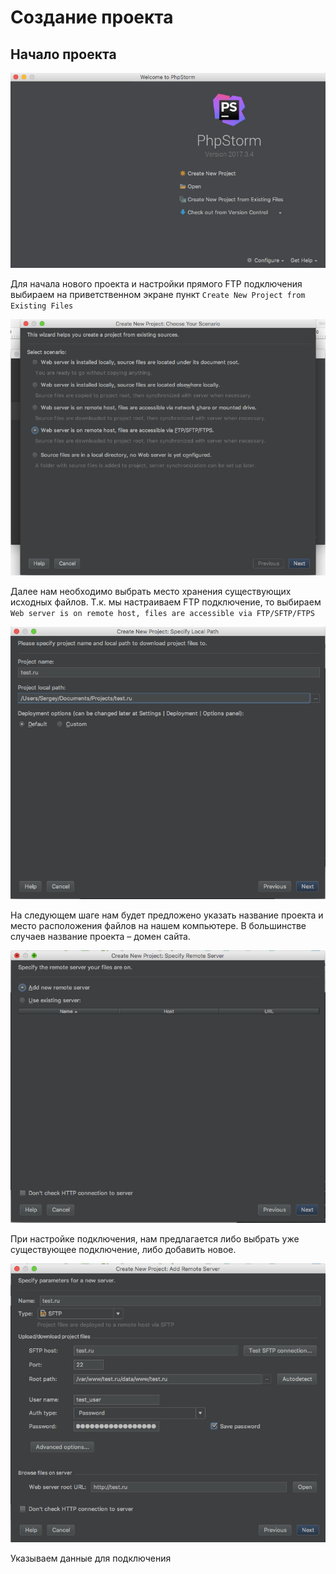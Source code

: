 # Создание проекта

## Начало проекта
![Начало проекта](../Pictures/PhpStorm/1.png)

Для начала нового проекта и настройки прямого FTP подключения выбираем на приветственном экране пункт ``Create New Project from Existing Files``

![Выбор подключения](../Pictures/PhpStorm/2.png)

Далее нам необходимо выбрать место хранения существующих исходных файлов. Т.к. мы настраиваем FTP подключение, то выбираем ``Web server is on remote host, files are accessible via FTP/SFTP/FTPS``

![Название проекта](../Pictures/PhpStorm/3.png)

На следующем шаге нам будет предложено указать название проекта и место расположения файлов на нашем компьютере. В большинстве случаев название проекта – домен сайта.

![Выбор сервера](../Pictures/PhpStorm/4.png)

При настройке подключения, нам предлагается либо выбрать уже существующее подключение, либо добавить новое.

![Добавление сервера](../Pictures/PhpStorm/5.png)

Указываем данные для подключения